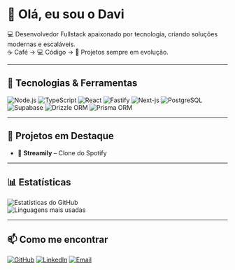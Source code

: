 # 👋 Olá, eu sou o Davi

💻 Desenvolvedor Fullstack apaixonado por tecnologia, criando soluções modernas e escaláveis.  
☕ Café → 💻 Código → 🚀 Projetos sempre em evolução.  

---

## 🚀 Tecnologias & Ferramentas

![Node.js](https://img.shields.io/badge/Node.js-339933?style=for-the-badge&logo=node.js&logoColor=fff)
![TypeScript](https://img.shields.io/badge/TypeScript-3178C6?style=for-the-badge&logo=typescript&logoColor=fff)
![React](https://img.shields.io/badge/React-61DAFB?style=for-the-badge&logo=react&logoColor=000)
![Fastify](https://img.shields.io/badge/Fastify-000000?style=for-the-badge&logo=fastify&logoColor=fff)
![Next-js](https://img.shields.io/badge/Next.js-000?style=for-the-badge&logo=Next.js)
![PostgreSQL](https://img.shields.io/badge/PostgreSQL-4169E1?style=for-the-badge&logo=postgresql&logoColor=fff)
![Supabase](https://img.shields.io/badge/Supabase-3FCF8E?style=for-the-badge&logo=supabase&logoColor=fff)
![Drizzle ORM](https://img.shields.io/badge/Drizzle-FFCC00?style=for-the-badge&logo=drizzle&logoColor=000)
![Prisma ORM](https://img.shields.io/badge/Prisma-FFCC00?style=for-the-badge&logo=prisma&logoColor=000)

---

## 📂 Projetos em Destaque

- 🎵 **Streamily** – Clone do Spotify

---

## 📊 Estatísticas

![Estatísticas do GitHub](https://github-readme-stats.vercel.app/api?username=davifrancabr&show_icons=true&theme=tokyonight&hide_border=true)  
![Linguagens mais usadas](https://github-readme-stats.vercel.app/api/top-langs/?username=davifrancabr&layout=compact&theme=tokyonight&hide_border=true)

---


## 📫 Como me encontrar

[![GitHub](https://img.shields.io/badge/GitHub-000?style=for-the-badge&logo=github&logoColor=fff)](https://github.com/davifrancabr)
[![LinkedIn](https://img.shields.io/badge/LinkedIn-0A66C2?style=for-the-badge&logo=linkedin&logoColor=fff)](https://linkedin.com/in/davicavalcantefranca)
[![Email](https://img.shields.io/badge/Email-D14836?style=for-the-badge&logo=gmail&logoColor=fff)](mailto:davicavalcantefranca@gmail.com)
